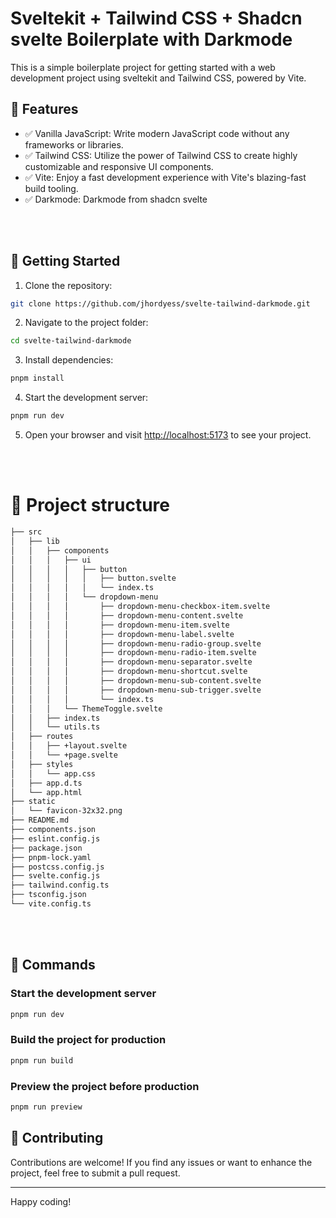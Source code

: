 
# Sveltekit + Tailwind CSS + Shadcn svelte Boilerplate with Darkmode

This is a simple boilerplate project for getting started with a web development project using sveltekit and Tailwind CSS, powered by Vite.

## 🎯 Features

- ✅ Vanilla JavaScript: Write modern JavaScript code without any frameworks or libraries.
- ✅ Tailwind CSS: Utilize the power of Tailwind CSS to create highly customizable and responsive UI components.
- ✅ Vite: Enjoy a fast development experience with Vite's blazing-fast build tooling.
- ✅ Darkmode: Darkmode from shadcn svelte
  
<br><br>

## 🎯 Getting Started

1. Clone the repository:

```sh
git clone https://github.com/jhordyess/svelte-tailwind-darkmode.git
```

2. Navigate to the project folder:

```sh
cd svelte-tailwind-darkmode
```

3. Install dependencies:

```sh
pnpm install
```

4. Start the development server:

```sh
pnpm run dev
```

5. Open your browser and visit [http://localhost:5173](http://localhost:5173) to see your project.

<br><br>

# 📌  Project structure 
```md
├── src
│   ├── lib
│   │   ├── components
│   │   │   ├── ui
│   │   │   │   ├── button
│   │   │   │   │   ├── button.svelte
│   │   │   │   │   └── index.ts
│   │   │   │   └── dropdown-menu
│   │   │   │       ├── dropdown-menu-checkbox-item.svelte
│   │   │   │       ├── dropdown-menu-content.svelte
│   │   │   │       ├── dropdown-menu-item.svelte
│   │   │   │       ├── dropdown-menu-label.svelte
│   │   │   │       ├── dropdown-menu-radio-group.svelte
│   │   │   │       ├── dropdown-menu-radio-item.svelte
│   │   │   │       ├── dropdown-menu-separator.svelte
│   │   │   │       ├── dropdown-menu-shortcut.svelte
│   │   │   │       ├── dropdown-menu-sub-content.svelte
│   │   │   │       ├── dropdown-menu-sub-trigger.svelte
│   │   │   │       └── index.ts
│   │   │   └── ThemeToggle.svelte
│   │   ├── index.ts
│   │   └── utils.ts
│   ├── routes
│   │   ├── +layout.svelte
│   │   └── +page.svelte
│   ├── styles
│   │   └── app.css
│   ├── app.d.ts
│   └── app.html
├── static
│   └── favicon-32x32.png
├── README.md
├── components.json
├── eslint.config.js
├── package.json
├── pnpm-lock.yaml
├── postcss.config.js
├── svelte.config.js
├── tailwind.config.ts
├── tsconfig.json
└── vite.config.ts
```

<br><br>

## 🎯 Commands

### Start the development server

```sh
pnpm run dev
```

### Build the project for production

```sh
pnpm run build
```

### Preview the project before production

```sh
pnpm run preview
```

## 🎯 Contributing

Contributions are welcome! If you find any issues or want to enhance the project, feel free to submit a pull request.

---

Happy coding!